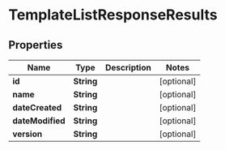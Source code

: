 

# TemplateListResponseResults


## Properties

Name | Type | Description | Notes
------------ | ------------- | ------------- | -------------
**id** | **String** |  |  [optional]
**name** | **String** |  |  [optional]
**dateCreated** | **String** |  |  [optional]
**dateModified** | **String** |  |  [optional]
**version** | **String** |  |  [optional]



